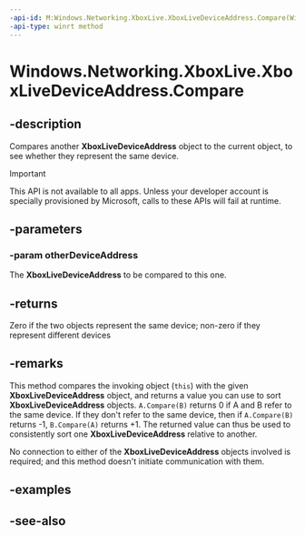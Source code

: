 ```yaml
---
-api-id: M:Windows.Networking.XboxLive.XboxLiveDeviceAddress.Compare(Windows.Networking.XboxLive.XboxLiveDeviceAddress)
-api-type: winrt method
---
```


<!-- Method syntax
public int Compare(Windows.Networking.XboxLive.XboxLiveDeviceAddress otherDeviceAddress)
-->

# Windows.Networking.XboxLive.XboxLiveDeviceAddress.Compare

## -description

Compares another **XboxLiveDeviceAddress** object to the current object, to see whether they represent the same device.

> [!IMPORTANT]
> This API is not available to all apps. Unless your developer account is specially provisioned by Microsoft, calls to these APIs will fail at runtime.

## -parameters

### -param otherDeviceAddress

The **XboxLiveDeviceAddress** to be compared to this one.

## -returns

Zero if the two objects represent the same device; non-zero if they represent different devices

## -remarks

This method compares the invoking object (`this`) with the given **XboxLiveDeviceAddress** object, and returns a value you can use to sort **XboxLiveDeviceAddress** objects. `A.Compare(B)` returns 0 if A and B refer to the same device. If they don't refer to the same device, then if `A.Compare(B)` returns -1, `B.Compare(A)` returns +1. The returned value can thus be used to consistently sort one **XboxLiveDeviceAddress** relative to another.

No connection to either of the **XboxLiveDeviceAddress** objects involved is required; and this method doesn't initiate communication with them.

## -examples

## -see-also
